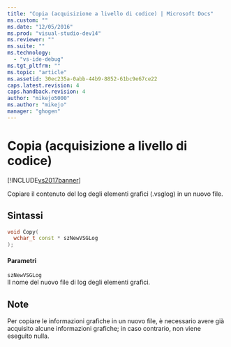 ```yaml
---
title: "Copia (acquisizione a livello di codice) | Microsoft Docs"
ms.custom: ""
ms.date: "12/05/2016"
ms.prod: "visual-studio-dev14"
ms.reviewer: ""
ms.suite: ""
ms.technology: 
  - "vs-ide-debug"
ms.tgt_pltfrm: ""
ms.topic: "article"
ms.assetid: 30ec235a-0abb-44b9-8852-61bc9e67ce22
caps.latest.revision: 4
caps.handback.revision: 4
author: "mikejo5000"
ms.author: "mikejo"
manager: "ghogen"
---
```

# Copia (acquisizione a livello di codice)
[!INCLUDE[vs2017banner](../code-quality/includes/vs2017banner.md)]

Copiare il contenuto del log degli elementi grafici \(.vsglog\) in un nuovo file.  
  
## Sintassi  
  
```cpp  
void Copy(  
  wchar_t const * szNewVSGLog  
);  
```  
  
#### Parametri  
 `szNewVSGLog`  
 Il nome del nuovo file di log degli elementi grafici.  
  
## Note  
 Per copiare le informazioni grafiche in un nuovo file, è necessario avere già acquisito alcune informazioni grafiche; in caso contrario, non viene eseguito nulla.